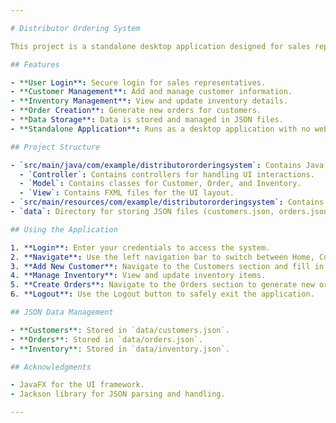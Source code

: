 ```yaml
---

# Distributor Ordering System

This project is a standalone desktop application designed for sales representatives of a beverage distributor. The application allows representatives to log in, manage inventory, add new customers, generate orders, and simulate order submissions, with data stored in JSON format.

## Features

- **User Login**: Secure login for sales representatives.
- **Customer Management**: Add and manage customer information.
- **Inventory Management**: View and update inventory details.
- **Order Creation**: Generate new orders for customers.
- **Data Storage**: Data is stored and managed in JSON files.
- **Standalone Application**: Runs as a desktop application with no web-based elements.

## Project Structure

- `src/main/java/com/example/distributororderingsystem`: Contains Java source files.
  - `Controller`: Contains controllers for handling UI interactions.
  - `Model`: Contains classes for Customer, Order, and Inventory.
  - `View`: Contains FXML files for the UI layout.
- `src/main/resources/com/example/distributororderingsystem`: Contains FXML and CSS files.
- `data`: Directory for storing JSON files (customers.json, orders.json, inventory.json).

## Using the Application

1. **Login**: Enter your credentials to access the system.
2. **Navigate**: Use the left navigation bar to switch between Home, Customers, Orders, Inventory, and Logout.
3. **Add New Customer**: Navigate to the Customers section and fill in the form to add a new customer.
4. **Manage Inventory**: View and update inventory items.
5. **Create Orders**: Navigate to the Orders section to generate new orders.
6. **Logout**: Use the Logout button to safely exit the application.

## JSON Data Management

- **Customers**: Stored in `data/customers.json`.
- **Orders**: Stored in `data/orders.json`.
- **Inventory**: Stored in `data/inventory.json`.

## Acknowledgments

- JavaFX for the UI framework.
- Jackson library for JSON parsing and handling.

---
```

